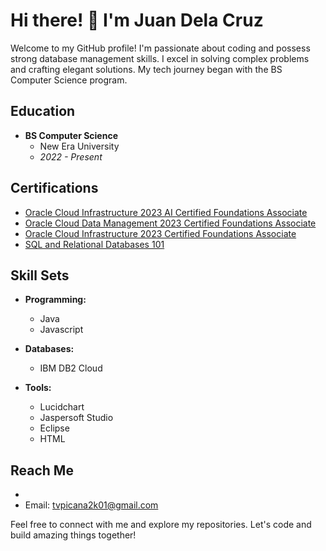 # Hi there! 👋 I'm Juan Dela Cruz

Welcome to my GitHub profile! I'm passionate about coding and possess strong database management skills. I excel in solving complex problems and crafting elegant solutions. My tech journey began with the BS Computer Science program.

## Education
- **BS Computer Science**
  - New Era University
  - *2022 - Present*

## Certifications
- [Oracle Cloud Infrastructure 2023 AI Certified Foundations Associate](https://catalog-education.oracle.com/pls/certview/sharebadge?id=8A440C2E9C06E72B49B0E3730F214116E6A4922D439DCB7E5337DF99686A3D72)
- [Oracle Cloud Data Management 2023 Certified Foundations Associate](Certification_Link_Data)
- [Oracle Cloud Infrastructure 2023 Certified Foundations Associate](Certification_Link_Infrastructure)
- [SQL and Relational Databases 101](Certification_Link_SQL)

## Skill Sets
- **Programming:**
  - Java
  - Javascript

- **Databases:**
  - IBM DB2 Cloud

- **Tools:**
  - Lucidchart
  - Jaspersoft Studio
  - Eclipse
  - HTML

## Reach Me
-
- Email: tvpicana2k01@gmail.com

Feel free to connect with me and explore my repositories. Let's code and build amazing things together!
